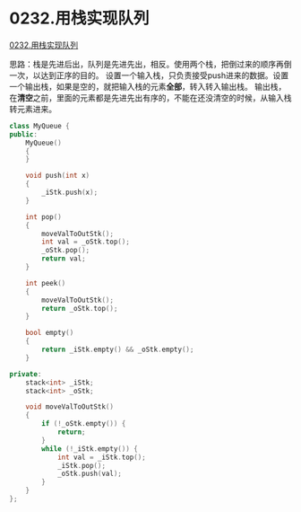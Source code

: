 # 0232.用栈实现队列

[0232.用栈实现队列](https://leetcode.cn/problems/implement-queue-using-stacks/)

思路：栈是先进后出，队列是先进先出，相反。使用两个栈，把倒过来的顺序再倒一次，以达到正序的目的。
设置一个输入栈，只负责接受push进来的数据。设置一个输出栈，如果是空的，就把输入栈的元素**全部**，转入转入输出栈。
输出栈，在**清空**之前，里面的元素都是先进先出有序的，不能在还没清空的时候，从输入栈转元素进来。

```c++
class MyQueue {
public:
    MyQueue()
    {
    }

    void push(int x)
    {
        _iStk.push(x);
    }

    int pop()
    {
        moveValToOutStk();
        int val = _oStk.top();
        _oStk.pop();
        return val;
    }

    int peek()
    {
        moveValToOutStk();
        return _oStk.top();
    }

    bool empty()
    {
        return _iStk.empty() && _oStk.empty();
    }

private:
    stack<int> _iStk;
    stack<int> _oStk;

    void moveValToOutStk()
    {
        if (!_oStk.empty()) {
            return;
        }
        while (!_iStk.empty()) {
            int val = _iStk.top();
            _iStk.pop();
            _oStk.push(val);
        }
    }
};

```
